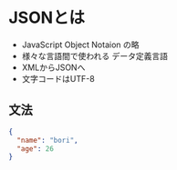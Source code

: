 # JSONとは

* JavaScript Object Notaion の略
* 様々な言語間で使われる データ定義言語
* XMLからJSONへ
* 文字コードはUTF-8

## 文法

```json
{
  "name": "bori",
  "age": 26
}
```
